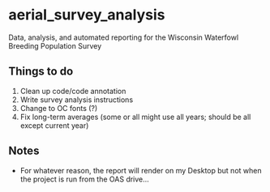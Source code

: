 # aerial_survey_analysis
Data, analysis, and automated reporting for the Wisconsin Waterfowl Breeding Population Survey

## Things to do

1. Clean up code/code annotation
2. Write survey analysis instructions
3. Change to OC fonts (?)
4. Fix long-term averages (some or all might use all years; should be all except current year)

## Notes

- For whatever reason, the report will render on my Desktop but not when the project is run from the OAS drive...